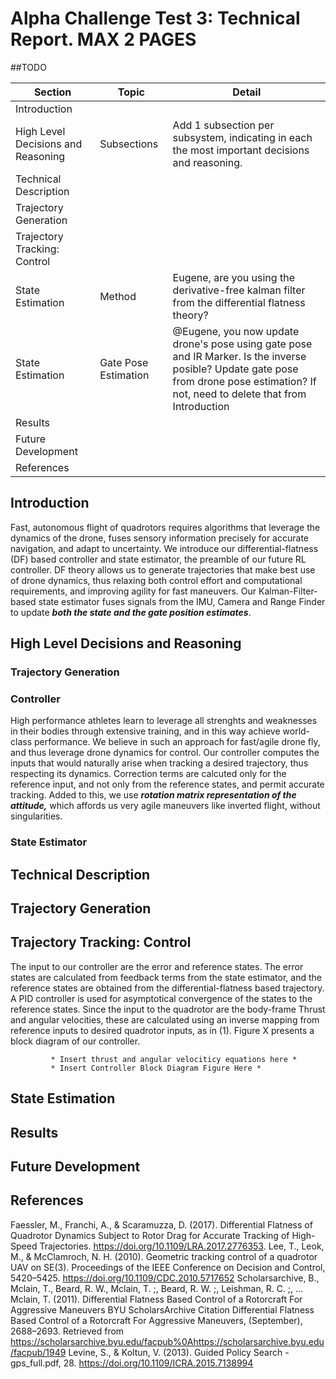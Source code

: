 # Alpha Challenge Test 3: Technical Report. MAX 2 PAGES

##TODO

|Section|Topic|Detail|
|---|---|---|
|Introduction|||
|High Level Decisions and Reasoning| Subsections| Add 1 subsection per subsystem, indicating in each the most important decisions and reasoning.|
|Technical Description|||
|Trajectory Generation|||
|Trajectory Tracking: Control|||
|State Estimation| Method| Eugene, are you using the derivative-free kalman filter from the differential flatness theory?|
|State Estimation| Gate Pose Estimation| @Eugene, you now update drone's pose using gate pose and IR Marker. Is the inverse posible? Update gate pose from drone pose estimation? If not, need to delete that from Introduction|
|Results|||
|Future Development|||
|References|||

## Introduction

Fast, autonomous flight of quadrotors requires algorithms that leverage the dynamics of the drone, fuses sensory information precisely for accurate navigation, and adapt to uncertainty. We introduce our differential-flatness (DF) based controller and state estimator, the preamble of our future RL controller. DF theory allows us to generate trajectories that make best use of drone dynamics, thus relaxing both control effort and computational requirements, and improving agility for fast maneuvers. Our Kalman-Filter-based state estimator fuses signals from the IMU, Camera and Range Finder to update ***both the state and the gate position estimates***.       


## High Level Decisions and Reasoning

### Trajectory Generation

### Controller
High performance athletes learn to leverage all strenghts and weaknesses in their bodies through extensive training, and in this way achieve world-class performance. We believe in such an approach for fast/agile drone fly, and thus leverage drone dynamics for control. Our controller computes the inputs that would naturally arise when tracking a desired trajectory, thus respecting its dynamics. Correction terms are calcuted only for the reference input, and not only from the reference states, and permit accurate tracking. Added to this, we use ***rotation matrix representation of the attitude,*** which affords us very agile maneuvers like inverted flight, without singularities. 

### State Estimator

## Technical Description



## Trajectory Generation

## Trajectory Tracking: Control

The input to our controller are the error and reference states. The error states are calculated from feedback terms from the state estimator, and the reference states are obtained from the differential-flatness based trajectory. A PID controller is used for asymptotical convergence of the states to the reference states. Since the input to the quadrotor are the body-frame Thrust and angular velocities, these are calculated using an inverse mapping from reference inputs to desired quadrotor inputs, as in (1). Figure X presents a block diagram of our controller. 

             * Insert thrust and angular velociticy equations here *
             * Insert Controller Block Diagram Figure Here *






## State Estimation

## Results

## Future Development

## References
Faessler, M., Franchi, A., & Scaramuzza, D. (2017). Differential Flatness of Quadrotor Dynamics Subject to Rotor Drag for Accurate Tracking of High-Speed Trajectories. https://doi.org/10.1109/LRA.2017.2776353.
Lee, T., Leok, M., & McClamroch, N. H. (2010). Geometric tracking control of a quadrotor UAV on SE(3). Proceedings of the IEEE Conference on Decision and Control, 5420–5425. https://doi.org/10.1109/CDC.2010.5717652
Scholarsarchive, B., Mclain, T., Beard, R. W., Mclain, T. ;, Beard, R. W. ;, Leishman, R. C. ;, … Mclain, T. (2011). Differential Flatness Based Control of a Rotorcraft For Aggressive Maneuvers BYU ScholarsArchive Citation Differential Flatness Based Control of a Rotorcraft For Aggressive Maneuvers, (September), 2688–2693. Retrieved from https://scholarsarchive.byu.edu/facpub%0Ahttps://scholarsarchive.byu.edu/facpub/1949
Levine, S., & Koltun, V. (2013). Guided Policy Search - gps_full.pdf, 28. https://doi.org/10.1109/ICRA.2015.7138994




